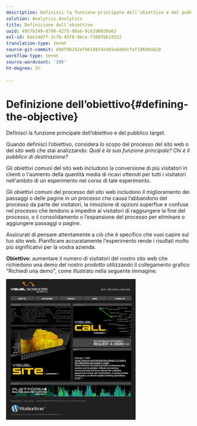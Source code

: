 ```yaml
---
description: Definisci la funzione principale dell’obiettivo e del pubblico target.
solution: Analytics,Analytics
title: Definizione dell’obiettivo
uuid: 4957b249-8790-4275-98ab-9c6398039a63
exl-id: 6ee140ff-3cfb-45f8-9bce-f360fbb19322
translation-type: tm+mt
source-git-commit: d9df90242ef96188f4e4b5e6d04cfef196b0a628
workflow-type: tm+mt
source-wordcount: '195'
ht-degree: 3%

---
```


# Definizione dell’obiettivo{#defining-the-objective}

Definisci la funzione principale dell’obiettivo e del pubblico target.

Quando definisci l’obiettivo, considera lo scopo del processo del sito web o del sito web che stai analizzando: *Qual è la sua funzione principale? Chi è il pubblico di destinazione?*

Gli obiettivi comuni del sito web includono la conversione di più visitatori in clienti o l&#39;aumento della quantità media di ricavi ottenuti per tutti i visitatori nell&#39;ambito di un esperimento nel corso di tale esperimento.

Gli obiettivi comuni del processo del sito web includono il miglioramento dei passaggi o delle pagine in un processo che causa l’abbandono del processo da parte dei visitatori, la rimozione di opzioni superflue e confuse nel processo che tendono a impedire ai visitatori di raggiungere la fine del processo, o il consolidamento o l’espansione del processo per eliminare o aggiungere passaggi o pagine.

Assicurati di pensare attentamente a ciò che è specifico che vuoi capire sul tuo sito web. Pianificare accuratamente l&#39;esperimento rende i risultati molto più significativi per la vostra azienda.

**Obiettivo:** aumentare il numero di visitatori del nostro sito web che richiedono una demo del nostro prodotto utilizzando il collegamento grafico &quot;Richiedi una demo&quot;, come illustrato nella seguente immagine:

![](assets/ControlPage.png)
